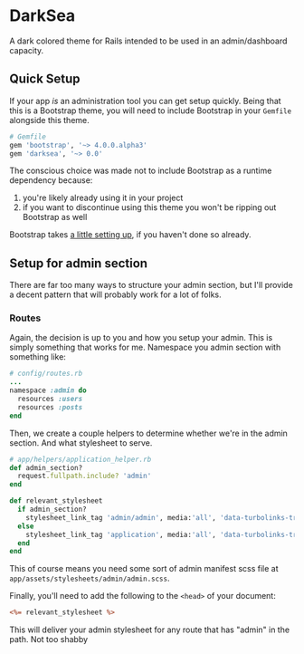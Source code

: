 # DarkSea

A dark colored theme for Rails intended to be used in an admin/dashboard capacity.

## Quick Setup

If your app *is* an administration tool you can get setup quickly. Being that this is a Bootstrap theme, you will need to include Bootstrap in your `Gemfile` alongside this theme.

```ruby
# Gemfile
gem 'bootstrap', '~> 4.0.0.alpha3'
gem 'darksea', '~> 0.0'
```

The conscious choice was made not to include Bootstrap as a runtime dependency because:

1. you're likely already using it in your project
2. if you want to discontinue using this theme you won't be ripping out Bootstrap as well

Bootstrap takes [a little setting up](https://github.com/twbs/bootstrap-rubygem), if you haven't done so already.

## Setup for admin section

There are far too many ways to structure your admin section, but I'll provide a decent pattern that will probably work for a lot of folks.

### Routes

Again, the decision is up to you and how you setup your admin. This is simply something that works for me. Namespace you admin section with something like:

```ruby
# config/routes.rb
...
namespace :admin do
  resources :users
  resources :posts
end
```

Then, we create a couple helpers to determine whether we're in the admin section. And what stylesheet to serve.

```ruby
# app/helpers/application_helper.rb
def admin_section?
  request.fullpath.include? 'admin'
end

def relevant_stylesheet
  if admin_section?
    stylesheet_link_tag 'admin/admin', media:'all', 'data-turbolinks-track' => true
  else
    stylesheet_link_tag 'application', media:'all', 'data-turbolinks-track' => true
  end
end
```

This of course means you need some sort of admin manifest scss file at `app/assets/stylesheets/admin/admin.scss`.

Finally, you'll need to add the following to the `<head>` of your document:

```html.erb
<%= relevant_stylesheet %>
```

This will deliver your admin stylesheet for any route that has "admin" in the path. Not too shabby
